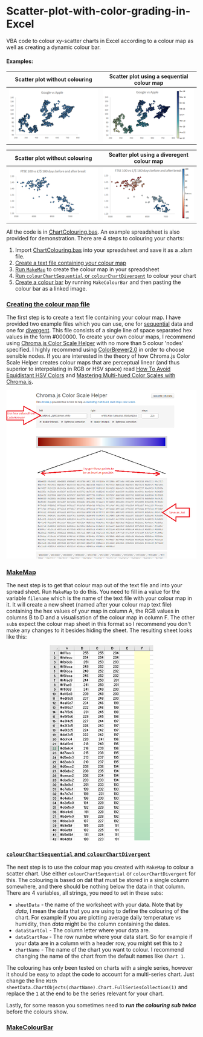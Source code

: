 # Scatter-plot-with-color-grading-in-Excel
VBA code to colour xy-scatter charts in Excel according to a colour map as well as creating a dynamic colour bar.

#### Examples:

Scatter plot without colouring              |  Scatter plot using a sequential colour map
:------------------------------------------:|:---------------------------------------------:
![](/Images/Sequential_(grey).png?raw=true) |  ![](/Images/Sequential_(colour).png?raw=true)


Scatter plot without colouring              |  Scatter plot using a diveregent colour map
:------------------------------------------:|:---------------------------------------------:
![](/Images/Divergent_(grey).png?raw=true)  |  ![](/Images/Divergent_(colour).png?raw=true)



All the code is in [ChartColouring.bas](https://github.com/DanGolding/Scatter-plot-with-color-grading-in-Excel/blob/master/ChartColouring.bas). An example spreadsheet is also provided for demonstration. There are 4  steps to colouring your charts:

1. Import [ChartColouring.bas](https://github.com/DanGolding/Scatter-plot-with-color-grading-in-Excel/blob/master/ChartColouring.bas) into your spreadsheet and save it as a .xlsm file.
2. [Create a text file containing your colour map](https://github.com/DanGolding/Scatter-plot-with-color-grading-in-Excel/blob/master/README.md#creating-the-colour-map-file)
3. [Run `MakeMap`](https://github.com/DanGolding/Scatter-plot-with-color-grading-in-Excel/blob/master/README.md#makemap) to create the colour map in your spreadsheet
4. [Run `colourChartSequential` or `colourChartDivergent`](https://github.com/DanGolding/Scatter-plot-with-color-grading-in-Excel/blob/master/README.md#colourchartsequential-and-colourchartdivergent) to colour your chart
5. [Create a colour bar](https://github.com/DanGolding/Scatter-plot-with-color-grading-in-Excel/blob/master/README.md#makecolourbar) by running `MakeColourBar` and then pasting the colour bar as a linked image.

### [Creating the colour map file](#creating-the-colour-map-file)

The first step is to create a text file containing your colour map. I have provided two example files which you can use, one for [sequential](https://github.com/DanGolding/Scatter-plot-with-color-grading-in-Excel/blob/master/Colour%20Map%20(Sequential).txt) data and one for [divergent](https://github.com/DanGolding/Scatter-plot-with-color-grading-in-Excel/blob/master/Colour%20Map%20(Divergent).txt). This file consists of a single line of space separated hex values in the form #000000. To create your own colour maps, I recommend using [Chroma.js Color Scale Helper](http://gka.github.io/palettes/#colors=#ffffcc,#a1dab4,#41b6c4,#2c7fb8,#253494|steps=256|bez=1|coL=1) with no more than 5 colour 'nodes' specified. I highly recommend using [ColorBrewer2.0](http://colorbrewer2.org/#type=sequential&scheme=YlGnBu&n=5) in order to choose sensible nodes. If you are interested in the theory of how Chroma.js Color Scale Helper creates colour maps that are perceptual linear (and thus superior to interpolating in RGB or HSV space) read [How To Avoid Equidistant HSV Colors](https://www.vis4.net/blog/posts/avoid-equidistant-hsv-colors/) and [Mastering Multi-hued
Color Scales with Chroma.js](https://www.vis4.net/blog/posts/mastering-multi-hued-color-scales/).

![](/Images/chromajs_color_scale_helper.png?raw=true)

### [MakeMap](#makemap)

The next step is to get that colour map out of the text file and into your spread sheet. Run `MakeMap` to do this. You need to fill in a value for the variable `filename` which is the name of the text file with your colour map in it. It will create a new sheet (named after your colour map text file) containing the hex values of your map in column A, the RGB values in columns B to D and a visualisation of the colour map in column F. The other `sub`s expect the colour map sheet in this format so I recommend you don't make any changes to it besides hiding the sheet. The resulting sheet looks like this:

<p align="center">
  <img src="/Images/Colour_map_example.png" />
</p>

### [`colourChartSequential` and `colourChartDivergent`](#colourchartsequential-and-colourchartdivergent)

The next step is to use the colour map you created with `MakeMap` to colour a scatter chart. Use either `colourChartSequential` or `colourChartDivergent` for this. The colouring is based on dat that must be stored in a single column somewhere, and there should be nothing below the data in that column. There are 4 variables, all strings, you need to set in these `sub`s:

 - `sheetData` - the name of the worksheet with your data. Note that by *data*, I mean the data that you are using to define the colouring of the chart. For example if you are plotting average daily temperature vs humidity, then *data* might be the column containing the dates.
 - `dataStartCol` - The column letter where your data are.
 - `dataStartRow` - The row numbe where your data start. So for example if your data are in a column with a header row, you might set this to `2`
 - `chartName` - The name of the chart you want to colour. I recommend changing the name of the chart from the default names like `Chart 1`.
 
The colouring has only been tested on charts with a single series, however it should be easy to adapt the code to account for a multi-series chart. Just change the line `With sheetData.ChartObjects(chartName).Chart.FullSeriesCollection(1)` and replace the `1` at the end to be the series relevant for your chart.

Lastly, for some reason you sometimes need to ***run the colouring sub twice*** before the colours show.

### [MakeColourBar](#makecolourbar)
